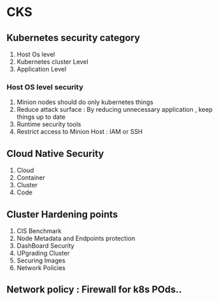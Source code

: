 # CKS

## Kubernetes security category 

<ol>
  <li>Host Os level </li>
  <li>Kubernetes cluster Level </li>
  <li>Application Level </li>

</ol>

### Host OS level security 

<ol>
  <li>Minion nodes should do only kubernetes things </li>
  <li>Reduce attack surface : By reducing unnecessary application , keep things up to date </li>
  <li>Runtime security tools </li>
  <li>Restrict access to Minion Host : IAM or SSH </li>
</ol>


## Cloud Native Security 

<ol>
  <li>Cloud</li>
  <li>Container</li>
  <li>Cluster</li>
  <li>Code</li>
</ol>


## Cluster Hardening points

<ol>
  <li>CIS Benchmark </li>
  <li>Node Metadata and Endpoints protection </li>
  <li>DashBoard Security </li>
  <li>UPgrading Cluster</li>
  <li>Securing Images</li>
  <li>Network Policies </li>
</ol>


## Network policy : Firewall for k8s POds..




